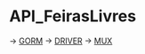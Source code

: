# API_FeirasLivres

-> [GORM](https://gorm.io)
-> [DRIVER](https://github.com/go-gorm/postgres)
-> [MUX](https://github.com/gorilla/mux)